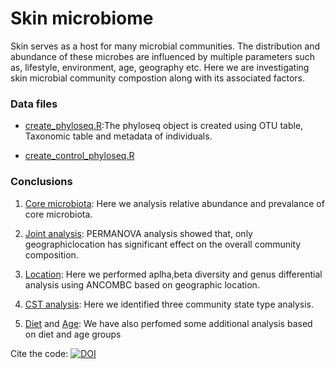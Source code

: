 # Skin microbiome
Skin serves as a host for many microbial communities. The distribution and abundance of these microbes 
are influenced by multiple parameters such as, lifestyle, environment, age, geography etc.
Here we are investigating skin microbial community compostion along with its associated factors. 

### Data files
* [create_phyloseq.R](create_phyloseq.R):The phyloseq object is created 
using OTU table, Taxonomic table and metadata of individuals.

* [create_control_phyloseq.R](create_control_phyloseq.R)

### Conclusions
1. [Core microbiota](output/core.md): Here we analysis relative abundance and prevalance of core microbiota.

2. [Joint analysis](jointanalysis.md): PERMANOVA analysis showed that, only geographiclocation 
has significant effect on the overall community composition.

3. [Location](location.md): Here we performed aplha,beta diversity and genus differential 
analysis using ANCOMBC based on geographic location.

4. [CST analysis](CSTAnalysis_SkinSamples.md): Here we identified three community state type analysis.

5. [Diet](diet.md) and [Age](age.md): We have also perfomed some 
additional analysis based on diet and age groups


Cite the code: [![DOI](https://sandbox.zenodo.org/badge/213624949.svg)](https://sandbox.zenodo.org/badge/latestdoi/213624949)
